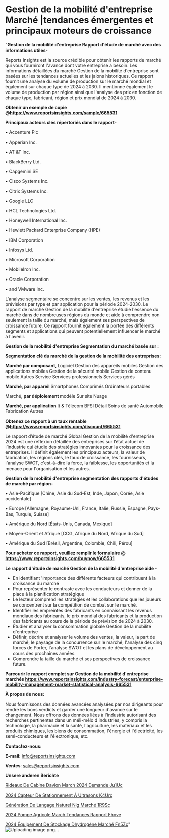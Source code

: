 # Gestion de la mobilité d'entreprise Marché |tendances émergentes et principaux moteurs de croissance

"<strong>Gestion de la mobilité d'entreprise Rapport d'étude de marché avec des informations utiles-</strong>

Reports Insights est la source crédible pour obtenir les rapports de marché qui vous fourniront l'avance dont votre entreprise a besoin. Les informations détaillées du marché Gestion de la mobilité d'entreprise sont basées sur les tendances actuelles et les jalons historiques. Ce rapport fournit une analyse du volume de production sur le marché mondial et également sur chaque type de 2024 à 2030. Il mentionne également le volume de production par région ainsi que l'analyse des prix en fonction de chaque type, fabricant, région et prix mondial de 2024 à 2030.

<strong><b>Obtenir un exemple de copie @</b></strong><a href=https://www.reportsinsights.com/sample/665531><strong><b>https://www.reportsinsights.com/sample/665531</b></strong></a>

<b>Principaux acteurs clés répertoriés dans le rapport-</b>

<b> </b>• Accenture Plc

• Apperian Inc.

• AT &T Inc.

• BlackBerry Ltd.

• Capgemini SE

• Cisco Systems Inc.

• Citrix Systems Inc.

• Google LLC

• HCL Technologies Ltd.

• Honeywell International Inc.

• Hewlett Packard Enterprise Company (HPE)

• IBM Corporation

• Infosys Ltd.

• Microsoft Corporation

• MobileIron Inc.

• Oracle Corporation

• and VMware Inc.

L'analyse segmentaire se concentre sur les ventes, les revenus et les prévisions par type et par application pour la période 2024-2030. Le rapport de marché Gestion de la mobilité d'entreprise étudie l'essence du marché dans de nombreuses régions du monde et aide à comprendre non seulement la taille du marché, mais également ses perspectives de croissance future. Ce rapport fournit également la portée des différents segments et applications qui peuvent potentiellement influencer le marché à l'avenir.

<strong>Gestion de la mobilité d'entreprise Segmentation du marché basée sur :</strong>

<strong> Segmentation clé du marché de la gestion de la mobilité des entreprises: </strong>

<strong> Marché par composant, </strong>
Logiciel
Gestion des appareils mobiles
Gestion des applications mobiles
Gestion de la sécurité mobile
Gestion de contenu mobile
Autres
Service
Services professionnels
Services gérés

<strong> Marché, par appareil </strong>
Smartphones
Comprimés
Ordinateurs portables

Marché, <strong> par déploiement </strong> modèle
Sur site
Nuage

<strong> Marché, par application </strong>
It & Télécom
BFSI
Détail
Soins de santé
Automobile
Fabrication
Autres

<strong><b>Obtenez ce rapport à un taux rentable @</b></strong><a href=https://www.reportsinsights.com/discount/665531><strong><b>https://www.reportsinsights.com/discount/665531</b></strong></a>

Le rapport d’étude de marché Global Gestion de la mobilité d'entreprise 2024 est une réflexion détaillée des entreprises sur l’état actuel de l’industrie qui étudie des stratégies innovantes pour la croissance des entreprises. Il définit également les principaux acteurs, la valeur de fabrication, les régions clés, le taux de croissance, les fournisseurs, l'analyse SWOT, c'est-à-dire la force, la faiblesse, les opportunités et la menace pour l'organisation et les autres.

<strong>Gestion de la mobilité d'entreprise segmentation des rapports d'études de marché par région-</strong>

• Asie-Pacifique [Chine, Asie du Sud-Est, Inde, Japon, Corée, Asie occidentale]

• Europe [Allemagne, Royaume-Uni, France, Italie, Russie, Espagne, Pays-Bas, Turquie, Suisse]

• Amérique du Nord [États-Unis, Canada, Mexique]

• Moyen-Orient et Afrique [CCG, Afrique du Nord, Afrique du Sud]

• Amérique du Sud [Brésil, Argentine, Colombie, Chili, Pérou]

<strong>Pour acheter ce rapport, veuillez remplir le formulaire @   <a href=https://www.reportsinsights.com/buynow/665531>https://www.reportsinsights.com/buynow/665531</a></strong>

<strong>Le rapport d'étude de marché Gestion de la mobilité d'entreprise aide -</strong>
<ul>
  <li>En identifiant 'importance des différents facteurs qui contribuent à la croissance du marché</li>
  <li>Pour représenter le contraste avec les conducteurs et donner de la place à la planification stratégique</li>
  <li>Le lecteur comprend les stratégies et les collaborations que les joueurs se concentrent sur la compétition de combat sur le marché.</li>
  <li>Identifier les empreintes des fabricants en connaissant les revenus mondiaux des fabricants, le prix mondial des fabricants et la production des fabricants au cours de la période de prévision de 2024 à 2030.</li>
  <li>Étudier et analyser la consommation globale Gestion de la mobilité d'entreprise</li>
  <li>Définir, décrire et analyser le volume des ventes, la valeur, la part de marché, le paysage de la concurrence sur le marché, l'analyse des cinq forces de Porter, l'analyse SWOT et les plans de développement au cours des prochaines années.</li>
  <li>Comprendre la taille du marché et ses perspectives de croissance future.</li>
</ul>

<strong>Parcourir le rapport complet sur Gestion de la mobilité d'entreprise marchés <a href=https://www.reportsinsights.com/industry-forecast/enterprise-mobility-management-market-statistical-analysis-665531>https://www.reportsinsights.com/industry-forecast/enterprise-mobility-management-market-statistical-analysis-665531</a></strong>

<strong>À propos de nous:</strong>

Nous fournissons des données avancées analysées par nos dirigeants pour rendre les bons verdicts et garder une longueur d'avance sur le changement. Nous offrons des données liées à l'industrie autorisant des recherches pertinentes dans un méli-mélo d'industries, y compris la technologie, la pharmacie et la santé, l'agriculture, les matériaux et les produits chimiques, les biens de consommation, l'énergie et l'électricité, les semi-conducteurs et l'électronique, etc.

<strong>Contactez-nous:</strong>

<strong>E-mail:</strong> <a href=mailto:info@reportsinsights.com>info@reportsinsights.com</a>

<strong>Ventes</strong>: <a href=mailto:sales@reportsinsights.com>sales@reportsinsights.com</a>

<strong>Unsere anderen Berichte</strong>

<a href=https://www.linkedin.com/pulse/rideaux-de-cabine-davion-march%C3%A9-2024-demande-ju1uc/>Rideaux De Cabine Davion March 2024 Demande Ju1Uc</a>

<a href=https://www.linkedin.com/pulse/2024-capteur-de-stationnement-à-ultrasons-k4urc/>2024 Capteur De Stationnement À Ultrasons K4Urc</a>

<a href=https://www.linkedin.com/pulse/génération-de-langage-naturel-nlg-marché-1r9sc/>Génération De Langage Naturel Nlg Marché 1R9Sc</a>

<a href=https://www.linkedin.com/pulse/2024-pompe-agricole-march%C3%A9-tendances-rapport-fhove/>2024 Pompe Agricole March Tendances Rapport Fhove</a>

<a href=https://www.linkedin.com/pulse/2024-équipement-de-stockage-dhydrogène-marché-fn5zc/>2024 Équipement De Stockage Dhydrogène Marché Fn5Zc</a>"
![Uploading image.png…]()
